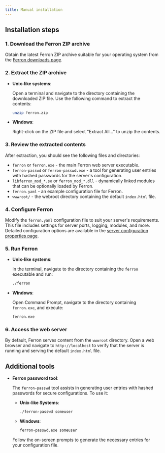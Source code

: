 ```yaml
---
title: Manual installation
---
```


## Installation steps

### 1. Download the Ferron ZIP archive

Obtain the latest Ferron ZIP archive suitable for your operating system from the [Ferron downloads page](/download).

### 2. Extract the ZIP archive

- **Unix-like systems**:

  Open a terminal and navigate to the directory containing the downloaded ZIP file. Use the following command to extract the contents:

  ```bash
  unzip ferron.zip
  ```

- **Windows**:

  Right-click on the ZIP file and select "Extract All..." to unzip the contents.

### 3. Review the extracted contents

After extraction, you should see the following files and directories:

- `ferron` or `ferron.exe` - the main Ferron web server executable.
- `ferron-passwd` or `ferron-passwd.exe` - a tool for generating user entries with hashed passwords for the server's configuration.
- `libferron_mod_*.so` or `ferron_mod_*.dll` - dynamically linked modules that can be optionally loaded by Ferron.
- `ferron.yaml` - an example configuration file for Ferron.
- `wwwroot/` - the webroot directory containing the default `index.html` file.

### 4. Configure Ferron

Modify the `ferron.yaml` configuration file to suit your server's requirements. This file includes settings for server ports, logging, modules, and more. Detailed configuration options are available in the [server configuration properties page](/docs/configuration).

### 5. Run Ferron

- **Unix-like systems**:

  In the terminal, navigate to the directory containing the `ferron` executable and run:

  ```bash
  ./ferron
  ```

- **Windows**:

  Open Command Prompt, navigate to the directory containing `ferron.exe`, and execute:

  ```cmd
  ferron.exe
  ```

### 6. Access the web server

By default, Ferron serves content from the `wwwroot` directory. Open a web browser and navigate to `http://localhost` to verify that the server is running and serving the default `index.html` file.

## Additional tools

- **Ferron password tool**:

  The `ferron-passwd` tool assists in generating user entries with hashed passwords for secure configurations. To use it:

  - **Unix-like Systems**:
    ```bash
    ./ferron-passwd someuser
    ```
  - **Windows**:
    ```cmd
    ferron-passwd.exe someuser
    ```

  Follow the on-screen prompts to generate the necessary entries for your configuration file.

